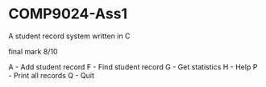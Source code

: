 # COMP9024-Ass1
A student record system written in C

final mark 8/10

   A - Add student record
   F - Find student record
   G - Get statistics
   H - Help
   P - Print all records
   Q - Quit
